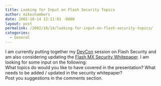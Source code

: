 ```yaml
---
title: Looking for Input on Flash Security Topics
author: mikechambers
date: 2002-10-14 12:11:01 -0800
layout: post
permalink: /2002/10/14/looking-for-input-on-flash-security-topics/
categories:
  - General
---
```



I am currently putting together my [DevCon][1] session on Flash Security and am also considering updating the [Flash MX Security Whitepaper][2]. I am looking for some input on the following:  
What topics do would you like to have covered in the presentation? What needs to be added / updated in the security whitepaper?  
Post you suggestions in the comments section.

 [1]: http://www.macromedia.com/v1/conference/
 [2]: http://www.macromedia.com/desdev/mx/flash/whitepapers/security.pdf